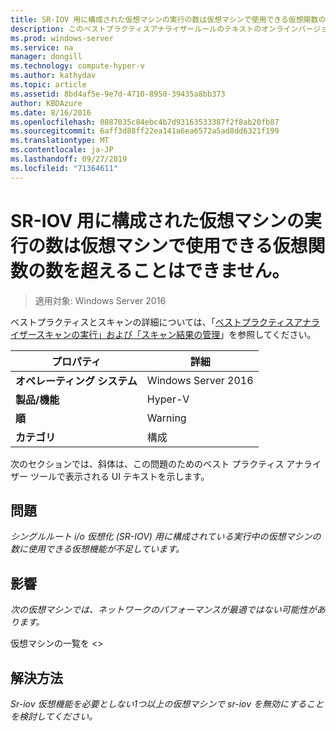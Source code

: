```yaml
---
title: SR-IOV 用に構成された仮想マシンの実行の数は仮想マシンで使用できる仮想関数の数を超えることはできません。
description: このベストプラクティスアナライザールールのテキストのオンラインバージョン。
ms.prod: windows-server
ms.service: na
manager: dongill
ms.technology: compute-hyper-v
ms.author: kathydav
ms.topic: article
ms.assetid: 8bd4af5e-9e7d-4710-8950-39435a8bb373
author: KBDAzure
ms.date: 8/16/2016
ms.openlocfilehash: 0887035c84ebc4b7d93163533387f2f8ab20fb87
ms.sourcegitcommit: 6aff3d88ff22ea141a6ea6572a5ad8dd6321f199
ms.translationtype: MT
ms.contentlocale: ja-JP
ms.lasthandoff: 09/27/2019
ms.locfileid: "71364611"
---
```

# <a name="the-number-of-running-virtual-machines-configured-for-sr-iov-should-not-exceed-the-number-of-virtual-functions-available-to-the-virtual-machines"></a>SR-IOV 用に構成された仮想マシンの実行の数は仮想マシンで使用できる仮想関数の数を超えることはできません。

>適用対象: Windows Server 2016

ベストプラクティスとスキャンの詳細については、「[ベストプラクティスアナライザースキャンの実行」および「スキャン結果の管理](https://go.microsoft.com/fwlink/p/?LinkID=223177)」を参照してください。  
  
|プロパティ|詳細|  
|-|-|  
|**オペレーティング システム**|Windows Server 2016|  
|**製品/機能**|Hyper-V|  
|**順**|Warning|  
|**カテゴリ**|構成|  
  
次のセクションでは、斜体は、この問題のためのベスト プラクティス アナライザー ツールで表示される UI テキストを示します。  
  
## <a name="issue"></a>問題  
*シングルルート i/o 仮想化 (SR-IOV) 用に構成されている実行中の仮想マシンの数に使用できる仮想機能が不足しています。*  
  
## <a name="impact"></a>影響  
*次の仮想マシンでは、ネットワークのパフォーマンスが最適ではない可能性があります。*  
   
仮想マシンの一覧を \<>  
  
## <a name="resolution"></a>解決方法  
*Sr-iov 仮想機能を必要としない1つ以上の仮想マシンで sr-iov を無効にすることを検討してください。*  
  


